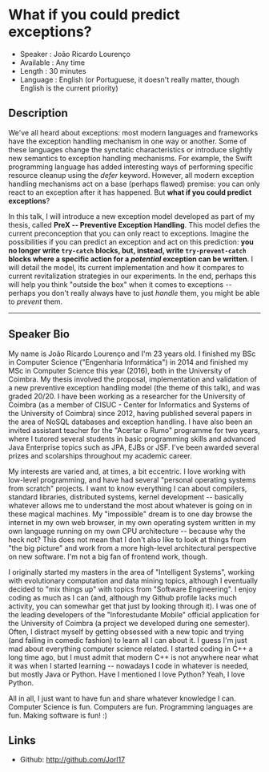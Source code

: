 What if you could predict exceptions?
========================

* Speaker   : João Ricardo Lourenço
* Available : Any time
* Length    : 30 minutes
* Language  : English (or Portuguese, it doesn't really matter, though English is the current priority)

Description
-----------

We've all heard about exceptions: most modern languages and frameworks have the exception handling mechanism in one way or another. Some of these languages change the synctatic characteristics or introduce slightly new semantics to exception handling mechanisms. For example, the Swift programming language has added interesting ways of performing specific resource cleanup using the _defer_ keyword. However, all modern exception handling mechanisms act on a base (perhaps flawed) premise: you can only react to an exception after it has happened. But **what if you could predict exceptions**?

In this talk, I will introduce a new exception model developed as part of my thesis, called **PreX -- Preventive Exception Handling**. This model defies the current preconception that you can only react to exceptions. Imagine the possibilities if you can predict an exception and act on this prediction: **you no longer write `try-catch` blocks, but, instead, write `try-prevent-catch` blocks where a specific action for a _potential_ exception can be written**. I will detail the model, its current implementation and how it compares to current revitalization strategies in our experiments. In the end, perhaps this will help you think "outside the box" when it comes to exceptions -- perhaps you don't really always have to just _handle_ them, you might be able to _prevent_ them.

---------------

Speaker Bio
-----------

My name is João Ricardo Lourenço and I'm 23 years old. I finished my BSc in Computer Science ("Engenharia Informática") in 2014 and finished my MSc in Computer Science this year (2016), both in the University of Coimbra. My thesis involved the proposal, implementation and validation of a new preventive exception handling model (the theme of this talk), and was graded 20/20. I have been working as a researcher for the University of Coimbra (as a member of CISUC - Center for Informatics and Systems of the University of Coimbra) since 2012, having published several papers in the area of NoSQL databases and exception handling. I have also been an invited assistant teacher for the "Acertar o Rumo" programme for two years, where I tutored several students in basic programming skills and advanced Java Enterprise topics such as JPA, EJBs or JSF. I've been awarded several prizes and scolarships throughout my academic career.

My interests are varied and, at times, a bit eccentric. I love working with low-level programming, and have had several "personal operating systems from scratch" projects. I want to know everything I can about compilers, standard libraries, distributed systems, kernel development -- basically whatever allows me to understand the most about whatever is going on in these magical machines. My "impossible" dream is to one day browse the internet in my own web browser, in my own operating system written in my own language running on my own CPU architecture -- because why the heck not? This does not mean that I don't also like to look at things from "the big picture" and work from a more high-level architectural perspective on new software. I'm not a big fan of frontend work, though.

I originally started my masters in the area of "Intelligent Systems", working with evolutionary computation and data mining topics, although I eventually decided to "mix things up" with topics from "Software Engineering". I enjoy coding as much as I can (and, although my Github profile lacks much activity, you can somewhar get that just by looking through it). I was one of the leading developers of the "Inforestudante Mobile" official application for the University of Coimbra (a project we developed during one semester). Often, I distract myself by getting obsessed with a new topic and trying (and failing in comedic fashion) to learn all I can about it. I guess I'm just mad about everything computer science related. I started coding in C++ a long time ago, but I must admit that modern C++ is not anywhere near what it was when I started learning -- nowadays I code in whatever is needed, but mostly Java or Python. Have I mentioned I love Python? Yeah, I love Python.

All in all, I just want to have fun and share whatever knowledge I can. Computer Science is fun. Computers are fun. Programming languages are fun. Making software is fun! :)


Links
-----

* Github: http://github.com/Jorl17

